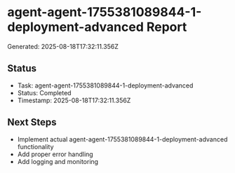 # agent-agent-1755381089844-1-deployment-advanced Report

Generated: 2025-08-18T17:32:11.356Z

## Status
- Task: agent-agent-1755381089844-1-deployment-advanced
- Status: Completed
- Timestamp: 2025-08-18T17:32:11.356Z

## Next Steps
- Implement actual agent-agent-1755381089844-1-deployment-advanced functionality
- Add proper error handling
- Add logging and monitoring
